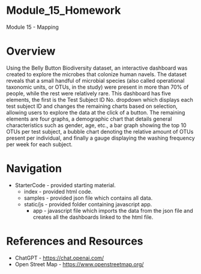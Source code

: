 # Module_15_Homework
Module 15 - Mapping

# Overview
Using the Belly Button Biodiversity dataset, an interactive dashboard was created to explore the microbes that colonize human navels. The dataset reveals that a small handful of microbial species (also called operational taxonomic units, or OTUs, in the study) were present in more than 70% of people, while the rest were relatively rare. This dashboard has five elements, the first is the Test Subject ID No. dropdown which displays each test subject ID and changes the remaining charts based on selection, allowing users to explore the data at the click of a button. The remaining elements are four graphs, a demographic chart that details general characteristics such as gender, age, etc., a bar graph showing the top 10 OTUs per test subject, a bubble chart denoting the relative amount of OTUs present per individual, and finally a gauge displaying the washing frequency per week for each subject. 

# Navigation
* StarterCode - provided starting material.
    * index - provided html code.
    * samples - provided json file which contains all data.
    * static/js - provided folder containing javascript app.
        * app - javascript file which imports the data from the json file and creates all the dashboards linked to the html file.

# References and Resources
* ChatGPT - https://chat.openai.com/
* Open Street Map - https://www.openstreetmap.org/
